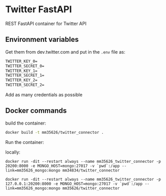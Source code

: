 # Twitter FastAPI

REST FastAPI container for Twitter API

## Environment variables

Get them from dev.twitter.com and put in the `.env` file as:

```txt
TWITTER_KEY_0=
TWITTER_SECRET_0=
TWITTER_KEY_1=
TWITTER_SECRET_1=
TWITTER_KEY_2=
TWITTER_SECRET_2=
```

Add as many credentials as possible

## Docker commands

build the container:

```bash
docker build -t mm35626/twitter_connector .
```

Run the container:

locally:
```
docker run -dit --restart always --name mm35626_twitter_connector -p 20200:8000 -e MONGO_HOST=mongo:27017 -v `pwd`:/app --link=mm35626_mongo:mongo mm34834/twitter_connector
```

```
docker run -dit --restart always --name mm35626_twitter_connector -p 127.0.0.1:20200:8000 -e MONGO_HOST=mongo:27017 -v `pwd`:/app --link=mm35626_mongo:mongo mm35626/twitter_connector
```